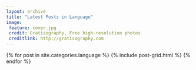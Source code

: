 ```yaml
---
layout: archive
title: "Latest Posts in Language"
image:
 feature: cover.jpg
 credit: Gratisography, Free high-resolution photos
 creditlink: http://gratisography.com
---
```


<div class="tiles">
{% for post in site.categories.language %}
	{% include post-grid.html %}
{% endfor %}
</div><!-- /.tiles -->
